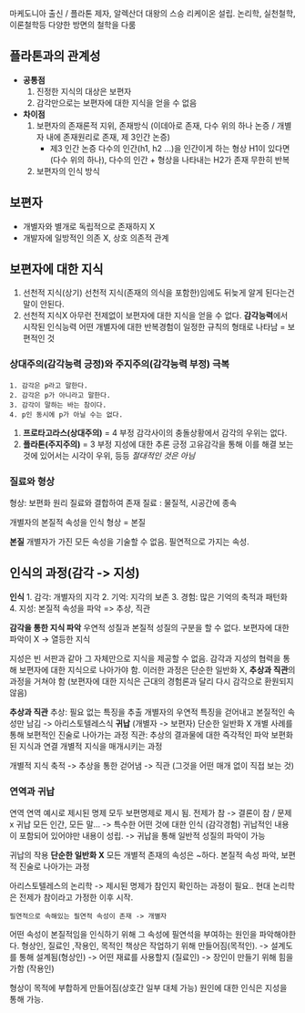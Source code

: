 마케도니아 출신 / 플라톤 제자, 알렉산더 대왕의 스승 리케이온 설립.
논리학, 실천철학, 이론철학등 다양한 방면의 철학을 다룸
## 플라톤과의 관계성
- **공통점**
	1. 진정한 지식의 대상은 보편자
	2. 감각만으로는 보편자에 대한 지식을 얻을 수 없음
- **차이점**
	1. 보편자의 존재론적 지위, 존재방식 
		(이데아로 존재, 다수 위의 하나 논증 / 개별자 내에 존재원리로 존재, 제 3인간 논증)
		- 제3 인간 논증
			다수의 인간(h1, h2 ...)을 인간이게 하는 형상 H1이 있다면(다수 위의 하나), 
			다수의 인간 + 형상을 나타내는 H2가 존재
			무한히 반복
	2. 보편자의 인식 방식

## 보편자
- 개별자와 별개로 독립적으로 존재하지 X
- 개발자에 일방적인 의존 X, 상호 의존적 관계

## 보편자에 대한 지식 
1. 선천적 지식(상기)
	선천적 지식(존재의 의식을 포함한)임에도 뒤늦게 알게 된다는건 말이 안된다.
2. 선천적 지식X
	아무런 전제없이 보편자에 대한 지식을 얻을 수 없다.
**감각능력**에서 시작된 인식능력
	어떤 개별자에 대한 반복경험이 일정한 규칙의 형태로 나타남 = 보편적인 것
### 상대주의(감각능력 긍정)와 주지주의(감각능력 부정) 극복
```
1. 감각은 p라고 말한다.
2. 감각은 p가 아니라고 말한다.
3. 감각이 말하는 바는 참이다.
4. p인 동시에 p가 아닐 수는 없다.
```
1. **프로타고라스(상대주의)** = 4 부정
	감각사이의 충돌상황에서 감각의 우위는 없다. 
2. **플라톤(주지주의)** = 3 부정
	지성에 대한 추론 긍정
고유감각을 통해 이를 해결
보는 것에 있어서는 시각이 우위, 등등
*절대적인 것은 아님*
### 질료와 형상
형상: 보편화 원리
	질료와 결합하여 존재
질료 : 물질적, 시공간에 종속
	
개별자의 본질적 속성을 인식
형상 = 본질

**본질**
개별자가 가진 모든 속성을 기술할 수 없음.
필연적으로 가지는 속성.

## 인식의 과정(감각 -> 지성)
**인식**
	1. 감각: 개별자의 지각
	2. 기억: 지각의 보존
	3. 경험: 많은 기억의 축적과 패턴화
	4. 지성: 본질적 속성을 파악 => 추상, 직관

**감각을 통한 지식 파악**
	우연적 성질과 본질적 성질의 구분을 할 수 없다.
	보편자에 대한 파악이 X -> 열등한 지식

지성은 빈 서판과 같아 그 자체만으로 지식을 제공할 수 없음.
감각과 지성의 협력을 통해 보편자에 대한 지식으로 나아가야 함.
이러한 과정은 단순한 일반화 X, **추상과 직관**의 과정을 거쳐야 함 
(보편자에 대한 지식은 근대의 경험론과 달리 다시 감각으로 환원되지 않음)

**추상과 직관**
추상: 필요 없는 특징을 추출
	개별자의 우연적 특징을 걷어내고 본질적인 속성만 남김 
	-> 아리스토텔레스식 **귀납** (개별자 -> 보편자)
		단순한 일반화 X 개별 사례를 통해 보편적인 진술로 나아가는 과정
직관: 추상의 결과물에 대한 즉각적인 파악
	보편화된 지식과 연결 개별적 지식을 매개시키는 과정

개별적 지식 축적 -> 추상을 통한 걷어냄 -> 직관 (그것을 어떤 매개 없이 직접 보는 것)
### 연역과 귀납
연역
	연역 예시로 제시된 명제 모두 보편명제로 제시 됨.
	전제가 참 -> 결론이 참 / 문제 x
귀납
	모든 인간, 모든 말... -> 특수한 어떤 것에 대한 인식 (감각경험)
	귀납적인 내용이 포함되어 있어야만 내용이 성립. 
		-> 귀납을 통해 일반적 성질의 파악이 가능

귀납의 작용 **단순한 일반화 X**
모든 개별적 존재의 속성은 ~하다.
본질적 속성 파악, 보편적 진술로 나아가는 과정

아리스토텔레스의 논리학 -> 제시된 명제가 참인지 확인하는 과정이 필요..
현대 논리학은 전제가 참이라고 가정한 이후 시작.

	필연적으로 속해있는 필연적 속성이 존재 -> 개별자

어떤 속성이 본질적임을 인식하기 위해 그 속성에 필연석을 부여하는 원인을 파악해야한다.
	형상인, 질료인 ,작용인, 목적인
	책상은 작업하기 위해 만들어짐(목적인). -> 설계도를 통해 설계됨(형상인) 
	-> 어떤 재료를 사용할지 (질료인) -> 장인이 만들기 위해 힘을 가함 (작용인)

형상이 목적에 부합하게 만들어짐(상호간 일부 대체 가능)
	원인에 대한 인식은 지성을 통해 가능.


